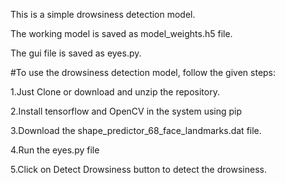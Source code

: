 This is a simple drowsiness detection model.

The working model is saved as model_weights.h5 file.

The gui file is saved as eyes.py.


#To use the drowsiness detection model, follow the given steps:

1.Just Clone or download and unzip the repository. 

2.Install tensorflow and OpenCV in the system using pip 

3.Download the shape_predictor_68_face_landmarks.dat file.

4.Run the eyes.py file 

5.Click on Detect Drowsiness button to detect the drowsiness.
